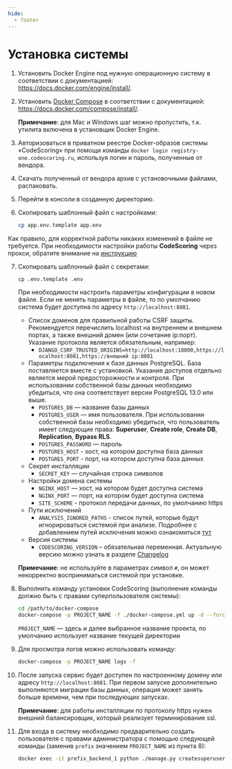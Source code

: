 ```yaml
---
hide:
  - footer
---
```

# Установка системы

1. Установить Docker Engine под нужную операционную систему в соответствии с документацией: <https://docs.docker.com/engine/install/>.
2. Установить [Docker Compose](https://github.com/docker/compose/releases/tag/1.29.2) в соответствии с документацией: <https://docs.docker.com/compose/install/>.

    **Примечание**: для Mac и Windows шаг можно пропустить, т.к. утилита включена в установщик Docker Engine.

3. Авторизоваться в приватном реестре Docker-образов системы «CodeScoring» при помощи команды `docker login registry-one.codescoring.ru`, используя логин и пароль, полученные от вендора.
4. Скачать полученный от вендора архив с установочными файлами, распаковать.
5. Перейти в консоли в созданную директорию.
6. Скопировать шаблонный файл с настройками:

    ```bash
    cp app.env.template app.env
    ```
Как правило, для корректной работы никаких изменений в файле не требуется. При необходимости настройки работы **CodeScoring** через прокси, обратите внимание на [инструкцию](/on-premise/proxy)


7. Скопировать шаблонный файл с секретами:

    ```
    cp .env.template .env
    ```
    При необходимости настроить параметры конфигурации в новом файле.
    Если не менять параметры в файле, то по умолчанию система будет доступна по адресу `http://localhost:8081`.

    - Список доменов для правильной работы CSRF защиты. Рекомендуется перечислить localhost на внутреннем и внешнем портах, а также внешний домен (или сочетание ip:порт). Указание протокола является обязательным, например:
        - `DJANGO_CSRF_TRUSTED_ORIGINS=http://localhost:18000,https://localhost:8081,https://внешний ip:8081`
    - Параметры подключения к базе данных PostgreSQL. База поставляется вместе с установкой. Указание доступов отдельно является мерой предосторожности и контроля. При использовании собственной базы данных необходимо убедиться, что она соответствует версии PostgreSQL 13.0 или выше.
        - `POSTGRES_DB` — название базы данных
        - `POSTGRES_USER` — имя пользователя. При использовании собственной базы необходимо убедиться, что пользователь имеет следующие права: **Superuser**, **Create role**, **Create DB**, **Replication**, **Bypass RLS**.
        - `POSTGRES_PASSWORD` — пароль
        - `POSTGRES_HOST` - хост, на котором доступна база данных
        - `POSTGRES_PORT` - порт, на котором доступна база данных
    - Секрет инсталляции
        - `SECRET_KEY` — случайная строка символов
    - Настройки домена системы
        - `NGINX_HOST` — хост, на котором будет доступна система
        - `NGINX_PORT` — порт, на котором будет доступна система
        - `SITE_SCHEME` - протокол передачи данных, по умолчанию https
    - Пути исключений
        - `ANALYSIS_IGNORED_PATHS` - список путей, которые будут игнорироваться системой при анализе. Подробнее с добавлением путей исключения можно ознакомиться [тут](/on-premise/analysis-ignore-paths/)
    - Версия системы
        - `CODESCORING_VERSION` – обязательная переменная. Актуальную версию можно узнать в разделе [Changelog](/changelog)

    **Примечание**: не используйте в параметрах символ `#`, он может некорректно восприниматься системой при установке.

8. Выполнить команду установки CodeScoring (выполнение команды должно быть с правами суперпользователя системы):

    ```bash
    cd /path/to/docker-compose
    docker-compose -p PROJECT_NAME -f ./docker-compose.yml up -d --force-recreate --remove-orphans
    ```

    `PROJECT_NAME` — здесь и далее выбранное название проекта, по умолчанию использует название текущей директории

9. Для просмотра логов можно использовать команду:

    ```bash
    docker-compose -p PROJECT_NAME logs -f
    ```

10. После запуска сервис будет доступен по настроенному домену или адресу `http://localhost:8081`. При первом запуске дополнительно выполняются миграции базы данных, операция может занять больше времени, чем при последующих запусках.

    **Примечание**: для работы инсталляции по протоколу https нужен внешний балансировщик, который реализует терминирование ssl.

11. Для входа в систему необходимо предварительно создать пользователя с правами администратора с помощью следующей команды (заменив `prefix` значением `PROJECT_NAME` из пункта 8):

    ```bash
    docker exec -it prefix_backend_1 python ./manage.py createsuperuser
    ```